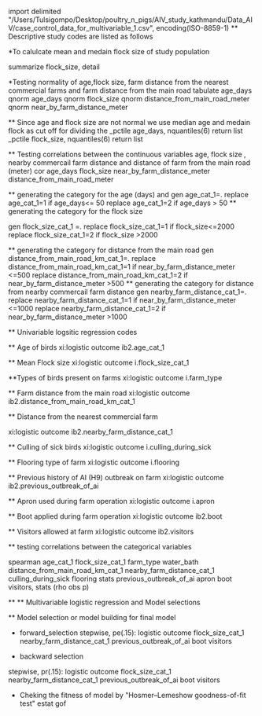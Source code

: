 import delimited "/Users/Tulsigompo/Desktop/poultry_n_pigs/AIV_study_kathmandu/Data_AIV/case_control_data_for_multivariable_1.csv", encoding(ISO-8859-1)
** Descriptive study codes are listed as follows

*To calulcate mean and medain flock size of study population

summarize flock_size, detail

*Testing normality of age,flock size, farm distance from the nearest commercial farms and farm distance from the main road 
tabulate age_days
qnorm age_days
qnorm flock_size
qnorm distance_from_main_road_meter
qnorm  near_by_farm_distance_meter


** Since age and flock size are not normal we use median age and medain flock as cut off for dividing the 
_pctile age_days, nquantiles(6)
return list
_pctile flock_size, nquantiles(6)
return list


** Testing correlations between the continuous variables age, flock size , nearby commercail farm distance and distance of farm from the main road (meter)
cor age_days flock_size   near_by_farm_distance_meter distance_from_main_road_meter

** generating the category for the age (days) and 
gen age_cat_1=.
replace  age_cat_1=1 if age_days<= 50
replace  age_cat_1=2 if age_days > 50
** generating the category for the flock size

gen flock_size_cat_1 =.
replace flock_size_cat_1=1 if flock_size<=2000
replace flock_size_cat_1=2 if flock_size >2000

** generating the category for distance from the main road
gen distance_from_main_road_km_cat_1=.
replace distance_from_main_road_km_cat_1=1 if near_by_farm_distance_meter <=500
replace distance_from_main_road_km_cat_1=2 if near_by_farm_distance_meter >500
** generating the category for distance from nearby commercail farm distance
gen nearby_farm_distance_cat_1=.
replace nearby_farm_distance_cat_1=1 if near_by_farm_distance_meter <=1000
replace nearby_farm_distance_cat_1=2 if near_by_farm_distance_meter >1000

** Univariable logsitic regression codes
 
** Age of birds
xi:logistic outcome ib2.age_cat_1 
 
**  Mean Flock size
xi:logistic  outcome i.flock_size_cat_1 

**Types of birds present on farms
xi:logistic outcome i.farm_type 

** Farm distance from the main road
xi:logistic outcome ib2.distance_from_main_road_km_cat_1  
 
** Distance from the nearest commercial farm

xi:logistic outcome ib2.nearby_farm_distance_cat_1 

** Culling of sick birds
xi:logistic outcome i.culling_during_sick 

 ** Flooring type of farm 
xi:logistic outcome i.flooring 

** Previous history of AI (H9) outbreak on farm
xi:logistic outcome ib2.previous_outbreak_of_ai 

** Apron used during farm operation
xi:logistic outcome i.apron 

** Boot applied during farm operation
xi:logistic outcome ib2.boot 

** Visitors allowed at farm
xi:logistic outcome ib2.visitors 

** testing correlations between the categorical variables

spearman age_cat_1  flock_size_cat_1  farm_type water_bath distance_from_main_road_km_cat_1 nearby_farm_distance_cat_1 culling_during_sick  flooring stats previous_outbreak_of_ai apron boot visitors, stats (rho obs p)

** ** Multivariable logistic regression and Model selections

** Model selection or model building for final model

* forward_selection
 stepwise, pe(.15): logistic outcome flock_size_cat_1  nearby_farm_distance_cat_1  previous_outbreak_of_ai boot  visitors

* backward selection

stepwise, pr(.15): logistic outcome flock_size_cat_1  nearby_farm_distance_cat_1  previous_outbreak_of_ai  boot  visitors

* Cheking the fitness of model by "Hosmer–Lemeshow goodness-of-fit test"
estat gof
